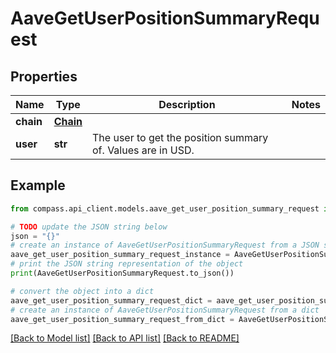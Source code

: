 # AaveGetUserPositionSummaryRequest


## Properties

Name | Type | Description | Notes
------------ | ------------- | ------------- | -------------
**chain** | [**Chain**](Chain.md) |  | 
**user** | **str** | The user to get the position summary of. Values are in USD. | 

## Example

```python
from compass.api_client.models.aave_get_user_position_summary_request import AaveGetUserPositionSummaryRequest

# TODO update the JSON string below
json = "{}"
# create an instance of AaveGetUserPositionSummaryRequest from a JSON string
aave_get_user_position_summary_request_instance = AaveGetUserPositionSummaryRequest.from_json(json)
# print the JSON string representation of the object
print(AaveGetUserPositionSummaryRequest.to_json())

# convert the object into a dict
aave_get_user_position_summary_request_dict = aave_get_user_position_summary_request_instance.to_dict()
# create an instance of AaveGetUserPositionSummaryRequest from a dict
aave_get_user_position_summary_request_from_dict = AaveGetUserPositionSummaryRequest.from_dict(aave_get_user_position_summary_request_dict)
```
[[Back to Model list]](../README.md#documentation-for-models) [[Back to API list]](../README.md#documentation-for-api-endpoints) [[Back to README]](../README.md)


